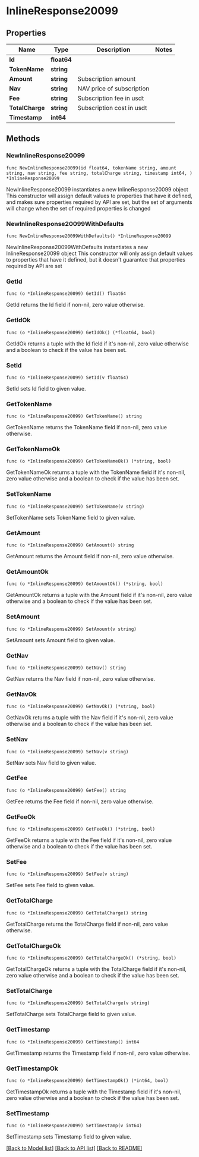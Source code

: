 # InlineResponse20099

## Properties

Name | Type | Description | Notes
------------ | ------------- | ------------- | -------------
**Id** | **float64** |  | 
**TokenName** | **string** |  | 
**Amount** | **string** | Subscription amount | 
**Nav** | **string** | NAV price of subscription | 
**Fee** | **string** | Subscription fee in usdt | 
**TotalCharge** | **string** | Subscription cost in usdt | 
**Timestamp** | **int64** |  | 

## Methods

### NewInlineResponse20099

`func NewInlineResponse20099(id float64, tokenName string, amount string, nav string, fee string, totalCharge string, timestamp int64, ) *InlineResponse20099`

NewInlineResponse20099 instantiates a new InlineResponse20099 object
This constructor will assign default values to properties that have it defined,
and makes sure properties required by API are set, but the set of arguments
will change when the set of required properties is changed

### NewInlineResponse20099WithDefaults

`func NewInlineResponse20099WithDefaults() *InlineResponse20099`

NewInlineResponse20099WithDefaults instantiates a new InlineResponse20099 object
This constructor will only assign default values to properties that have it defined,
but it doesn't guarantee that properties required by API are set

### GetId

`func (o *InlineResponse20099) GetId() float64`

GetId returns the Id field if non-nil, zero value otherwise.

### GetIdOk

`func (o *InlineResponse20099) GetIdOk() (*float64, bool)`

GetIdOk returns a tuple with the Id field if it's non-nil, zero value otherwise
and a boolean to check if the value has been set.

### SetId

`func (o *InlineResponse20099) SetId(v float64)`

SetId sets Id field to given value.


### GetTokenName

`func (o *InlineResponse20099) GetTokenName() string`

GetTokenName returns the TokenName field if non-nil, zero value otherwise.

### GetTokenNameOk

`func (o *InlineResponse20099) GetTokenNameOk() (*string, bool)`

GetTokenNameOk returns a tuple with the TokenName field if it's non-nil, zero value otherwise
and a boolean to check if the value has been set.

### SetTokenName

`func (o *InlineResponse20099) SetTokenName(v string)`

SetTokenName sets TokenName field to given value.


### GetAmount

`func (o *InlineResponse20099) GetAmount() string`

GetAmount returns the Amount field if non-nil, zero value otherwise.

### GetAmountOk

`func (o *InlineResponse20099) GetAmountOk() (*string, bool)`

GetAmountOk returns a tuple with the Amount field if it's non-nil, zero value otherwise
and a boolean to check if the value has been set.

### SetAmount

`func (o *InlineResponse20099) SetAmount(v string)`

SetAmount sets Amount field to given value.


### GetNav

`func (o *InlineResponse20099) GetNav() string`

GetNav returns the Nav field if non-nil, zero value otherwise.

### GetNavOk

`func (o *InlineResponse20099) GetNavOk() (*string, bool)`

GetNavOk returns a tuple with the Nav field if it's non-nil, zero value otherwise
and a boolean to check if the value has been set.

### SetNav

`func (o *InlineResponse20099) SetNav(v string)`

SetNav sets Nav field to given value.


### GetFee

`func (o *InlineResponse20099) GetFee() string`

GetFee returns the Fee field if non-nil, zero value otherwise.

### GetFeeOk

`func (o *InlineResponse20099) GetFeeOk() (*string, bool)`

GetFeeOk returns a tuple with the Fee field if it's non-nil, zero value otherwise
and a boolean to check if the value has been set.

### SetFee

`func (o *InlineResponse20099) SetFee(v string)`

SetFee sets Fee field to given value.


### GetTotalCharge

`func (o *InlineResponse20099) GetTotalCharge() string`

GetTotalCharge returns the TotalCharge field if non-nil, zero value otherwise.

### GetTotalChargeOk

`func (o *InlineResponse20099) GetTotalChargeOk() (*string, bool)`

GetTotalChargeOk returns a tuple with the TotalCharge field if it's non-nil, zero value otherwise
and a boolean to check if the value has been set.

### SetTotalCharge

`func (o *InlineResponse20099) SetTotalCharge(v string)`

SetTotalCharge sets TotalCharge field to given value.


### GetTimestamp

`func (o *InlineResponse20099) GetTimestamp() int64`

GetTimestamp returns the Timestamp field if non-nil, zero value otherwise.

### GetTimestampOk

`func (o *InlineResponse20099) GetTimestampOk() (*int64, bool)`

GetTimestampOk returns a tuple with the Timestamp field if it's non-nil, zero value otherwise
and a boolean to check if the value has been set.

### SetTimestamp

`func (o *InlineResponse20099) SetTimestamp(v int64)`

SetTimestamp sets Timestamp field to given value.



[[Back to Model list]](../README.md#documentation-for-models) [[Back to API list]](../README.md#documentation-for-api-endpoints) [[Back to README]](../README.md)


